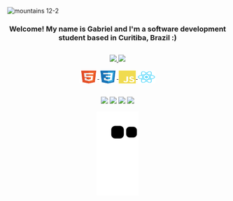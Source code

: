 ![mountains 12-2](https://user-images.githubusercontent.com/100055011/160991662-4f98ffde-60e3-4bb7-8d7d-7869b3426078.jpg)

<h3 align="center">Welcome! My name is Gabriel and I'm a software development student based in Curitiba, Brazil :)</h2>

##

<div align="center">
  <a href="https://github.com/gabrielhdn">
  <img height="165em" src="https://github-readme-stats.vercel.app/api?username=gabrielhdn&show_icons=true&theme=dracula&include_all_commits=true&count_private=true"/>
  <img height="165em" src="https://github-readme-stats.vercel.app/api/top-langs/?username=gabrielhdn&layout=compact&langs_count=7&theme=dracula"/>
</div>
<div align="center" style="display: inline_block"><br>
  <img align="center" alt="HTML" height="30" width="40" src="https://raw.githubusercontent.com/devicons/devicon/master/icons/html5/html5-original.svg">
  <img align="center" alt="CSS" height="30" width="40" src="https://raw.githubusercontent.com/devicons/devicon/master/icons/css3/css3-original.svg">
  <img align="center" alt="JS" height="30" width="40" src="https://raw.githubusercontent.com/devicons/devicon/master/icons/javascript/javascript-plain.svg">
  <img align="center" alt="React" height="30" width="40" src="https://raw.githubusercontent.com/devicons/devicon/master/icons/react/react-original.svg">
</div>
  
##

<div align="center"> 
  <a href="https://instagram.com/gabrielhdn" target="_blank"><img src="https://img.shields.io/badge/Instagram-E4405F?style=for-the-badge&logo=instagram&logoColor=white" target="_blank"></a>
 <a href="https://www.linkedin.com/in/gabrielherdina/" target="_blank"><img src="https://img.shields.io/badge/LinkedIn-0077B5?style=for-the-badge&logo=linkedin&logoColor=white" target="_blank"></a> 
  <a href = "mailto:gherdina7@gmail.com"><img src="https://img.shields.io/badge/Gmail-D14836?style=for-the-badge&logo=gmail&logoColor=white" target="_blank"></a>
  <a href="https://steamcommunity.com/id/herdina/" target="_blank"><img src="https://img.shields.io/badge/Steam-000000?style=for-the-badge&logo=steam&logoColor=white" target="_blank"></a> 

   ![Snake animation](https://github.com/gabrielhdn/gabrielhdn/blob/output/github-contribution-grid-snake.svg)
</div>
   
 
